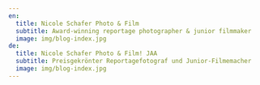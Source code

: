 ```yaml
---
en:
  title: Nicole Schafer Photo & Film
  subtitle: Award-winning reportage photographer & junior filmmaker
  image: img/blog-index.jpg
de:
  title: Nicole Schafer Photo & Film! JAA
  subtitle: Preisgekrönter Reportagefotograf und Junior-Filmemacher
  image: img/blog-index.jpg
---
```

